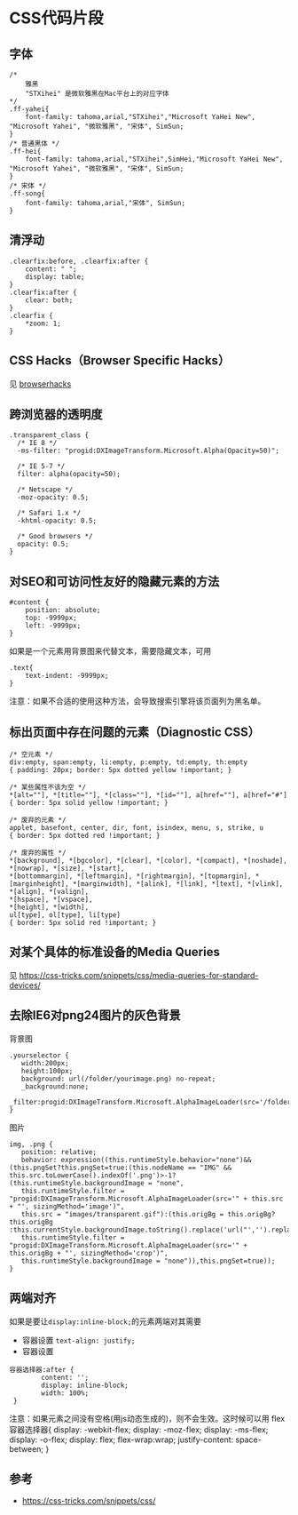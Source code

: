 # CSS代码片段
## 字体
```
/*
	雅黑
	"STXihei" 是微软雅黑在Mac平台上的对应字体
*/
.ff-yahei{
	font-family: tahoma,arial,"STXihei","Microsoft YaHei New", "Microsoft Yahei", "微软雅黑", "宋体", SimSun;
}
/* 普通黑体 */
.ff-hei{
    font-family: tahoma,arial,"STXihei",SimHei,"Microsoft YaHei New", "Microsoft Yahei", "微软雅黑", "宋体", SimSun;
}
/* 宋体 */
.ff-song{
	font-family: tahoma,arial,"宋体", SimSun;
}
```

## 清浮动
```
.clearfix:before, .clearfix:after {
    content: " ";
    display: table;
}
.clearfix:after {
    clear: both;
}
.clearfix {
    *zoom: 1;
}
```

## CSS Hacks（Browser Specific Hacks）
见 [browserhacks](http://browserhacks.com/)

## 跨浏览器的透明度
```
.transparent_class {
  /* IE 8 */
  -ms-filter: "progid:DXImageTransform.Microsoft.Alpha(Opacity=50)";

  /* IE 5-7 */
  filter: alpha(opacity=50);

  /* Netscape */
  -moz-opacity: 0.5;

  /* Safari 1.x */
  -khtml-opacity: 0.5;

  /* Good browsers */
  opacity: 0.5;
}
```

## 对SEO和可访问性友好的隐藏元素的方法
```
#content {
    position: absolute;
    top: -9999px;
    left: -9999px;
}
```
如果是一个元素用背景图来代替文本，需要隐藏文本，可用
```
.text{
	text-indent: -9999px;
}
```

注意：如果不合适的使用这种方法，会导致搜索引擎将该页面列为黑名单。

## 标出页面中存在问题的元素（Diagnostic CSS）
```
/* 空元素 */
div:empty, span:empty, li:empty, p:empty, td:empty, th:empty
{ padding: 20px; border: 5px dotted yellow !important; }

/* 某些属性不该为空 */
*[alt=""], *[title=""], *[class=""], *[id=""], a[href=""], a[href="#"]
{ border: 5px solid yellow !important; }

/* 废弃的元素 */
applet, basefont, center, dir, font, isindex, menu, s, strike, u
{ border: 5px dotted red !important; }

/* 废弃的属性 */
*[background], *[bgcolor], *[clear], *[color], *[compact], *[noshade], *[nowrap], *[size], *[start],
*[bottommargin], *[leftmargin], *[rightmargin], *[topmargin], *[marginheight], *[marginwidth], *[alink], *[link], *[text], *[vlink],
*[align], *[valign],
*[hspace], *[vspace],
*[height], *[width],
ul[type], ol[type], li[type]
{ border: 5px solid red !important; }
```

## 对某个具体的标准设备的Media Queries
见 https://css-tricks.com/snippets/css/media-queries-for-standard-devices/

## 去除IE6对png24图片的灰色背景
背景图
```
.yourselector {
   width:200px;
   height:100px;
   background: url(/folder/yourimage.png) no-repeat;
   _background:none;
   _filter:progid:DXImageTransform.Microsoft.AlphaImageLoader(src='/folder/yourimage.png',sizingMethod='crop');
}
```

图片
```
img, .png {
   position: relative;
   behavior: expression((this.runtimeStyle.behavior="none")&&(this.pngSet?this.pngSet=true:(this.nodeName == "IMG" && this.src.toLowerCase().indexOf('.png')>-1?(this.runtimeStyle.backgroundImage = "none",
   this.runtimeStyle.filter = "progid:DXImageTransform.Microsoft.AlphaImageLoader(src='" + this.src + "', sizingMethod='image')",
   this.src = "images/transparent.gif"):(this.origBg = this.origBg? this.origBg :this.currentStyle.backgroundImage.toString().replace('url("','').replace('")',''),
   this.runtimeStyle.filter = "progid:DXImageTransform.Microsoft.AlphaImageLoader(src='" + this.origBg + "', sizingMethod='crop')",
   this.runtimeStyle.backgroundImage = "none")),this.pngSet=true));
}
```

## 两端对齐
如果是要让`display:inline-block;`的元素两端对其需要
* 容器设置 `text-align: justify;`
* 容器设置
```
容器选择器:after {
        content: '';
        display: inline-block;
        width: 100%;
 }
 ```

注意：如果元素之间没有空格(用js动态生成的)，则不会生效。这时候可以用 flex
容器选择器{
    display: -webkit-flex;
    display: -moz-flex;
    display: -ms-flex;
    display: -o-flex;
    display: flex;
    flex-wrap:wrap;
    justify-content: space-between;
}



## 参考
* https://css-tricks.com/snippets/css/
